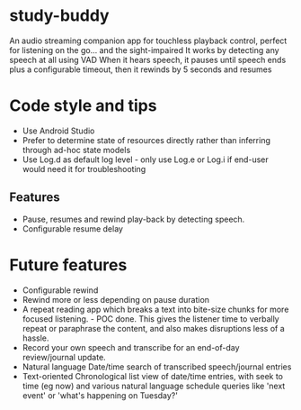 # study-buddy
An audio streaming companion app for touchless playback control, perfect for listening on the go... and the sight-impaired
It works by detecting any speech at all using VAD
When it hears speech, it pauses until speech ends plus a configurable timeout, then it rewinds by 5 seconds and resumes

# Code style and tips
* Use Android Studio
* Prefer to determine state of resources directly rather than inferring through ad-hoc state models
* Use Log.d as default log level - only use Log.e or Log.i if end-user would need it for troubleshooting

## Features
* Pause, resumes and rewind play-back by detecting speech.
* Configurable resume delay

# Future features
* Configurable rewind
* Rewind more or less depending on pause duration
* A repeat reading app which breaks a text into bite-size chunks for more focused listening. - POC done. This gives the listener time to verbally repeat or paraphrase the content, and also makes disruptions less of a hassle.
* Record your own speech and transcribe for an end-of-day review/journal update.
* Natural language Date/time search of transcribed speech/journal entries
* Text-oriented Chronological list view of date/time entries, with seek to time (eg now) and various natural language schedule queries like 'next event' or 'what's happening on Tuesday?'

